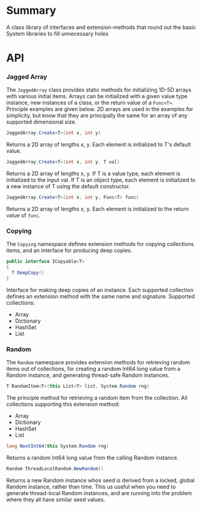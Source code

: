 # Summary
A class library of interfaces and 
extension-methods that round out
the basic System libraries to fill
unnecessary holes

# API
### Jagged Array
The `JaggedArray` class provides
static methods for initializing
1D-5D arrays with various
initial items. Arrays can be initialized
with a given value type instance, 
new instances of a class,
or the return value of a `Func<T>`.
Principle examples are given below.
2D arrays are used in the examples
for simplicity, but know that they
are principally the same for an 
array of any supported dimensional size.
```c#
JaggedArray.Create<T>(int x, int y)
```
Returns a 2D array of lengths x, y.
Each element is initialized to T's
default value.
```c#
JaggedArray.Create<T>(int x, int y, T val)
```
Returns a 2D array of lengths x, y.
If T is a value type, each element
is initialized to the input val. 
If T is an object type, each element
is initialized to a new instance
of T using the default constructor.
```c#
JaggedArray.Create<T>(int x, int y, Func<T> func)
```
Returns a 2D array of lengths x, y.
Each element is initialized to
the return value of `func`.

### Copying
The `Copying` namespace defines
extension methods for copying
collections items, and an interface
for producing deep copies.
```c#
public interface ICopyable<T>
{
  T DeepCopy()
}
```
Interface for making deep copies
of an instance. Each supported
collection defines an extension
method with the same name and
signature. Supported collections:
* Array
* Dictionary
* HashSet
* List<T>

### Random
The `Random` namespace provides
extension methods for retrieving
random items out of collections,
for creating a random Int64 long
value from a Random instance, and
generating thread-safe Random
instances.
```c#
T RandomItem<T>(this List<T> list, System.Random rng)
```
The principle method for retrieving
a random item from the collection.
All collections supporting
this extension method:
* Array
* Dictionary
* HashSet
* List<T>
```c#
long NextInt64(this System.Random rng)
```
Returns a random Int64 long value
from the calling Random instance.
```c#
Random ThreadLocalRandom.NewRandom()
```
Returns a new Random instance whos
seed is derived from a locked, global
Random instance, rather than time. 
This us useful when you need to generate
thread-local Random instances, and are
running into the problem where
they all have similar seed values.
